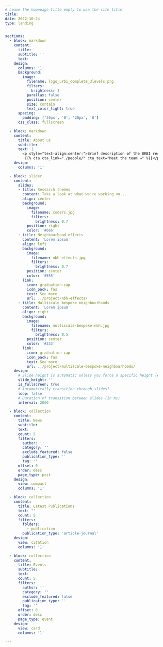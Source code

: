 ```yaml
---
# Leave the homepage title empty to use the site title
title:
date: 2022-10-24
type: landing


sections:
  - block: markdown
    content:
      title:
      subtitle: ''
      text:
    design:
      columns: '1'
      background:
        image: 
          filename: logo_urbi_complete_3levels.png
          filters:
            brightness: 1
          parallax: false
          position: center
          size: contain
          text_color_light: true
      spacing:
        padding: ['20px', '0', '20px', '0']
      css_class: fullscreen

  - block: markdown
    content:
      title: About us
      subtitle: ''
      text: |
        <p style="text-align:center;">Brief description of the URBI research group, its mission, and what it does. This section should be engaging and informative, providing a clear overview of the group's focus and activities.
         {{% cta cta_link="./people/" cta_text="Meet the team →" %}}</p>
    design:
      columns: '1'

  - block: slider
    content:
      slides:
      - title: Research themes
        content: Take a look at what we're working on...
        align: center
        background:
          image:
            filename: coders.jpg
            filters:
              brightness: 0.7
          position: right
          color: '#666'
      - title: Neighbourhood effects
        content: 'Lorem ipsum'
        align: left
        background:
          image:
            filename: nbh-effects.jpg
            filters:
              brightness: 0.7
          position: center
          color: '#555'
        link:
          icon: graduation-cap
          icon_pack: fas
          text: See more
          url: ../project/nbh-effects/
      - title: Multiscale bespoke neighbourhoods
        content: 'Lorem ipsum'
        align: right
        background:
          image:
            filename: multiscale-bespoke-nbh.jpg
            filters:
              brightness: 0.5
          position: center
          color: '#333'
        link:
          icon: graduation-cap
          icon_pack: fas
          text: See more
          url: ../project/multiscale-bespoke-neighbourhoods/
    design:
      # Slide height is automatic unless you force a specific height (e.g. '400px')
      slide_height: ''
      is_fullscreen: true
      # Automatically transition through slides?
      loop: false
      # Duration of transition between slides (in ms)
      interval: 2000

  - block: collection
    content:
      title: News
      subtitle: 
      text:
      count: 5
      filters:
        author: ''
        category: ''
        exclude_featured: false
        publication_type: ''
        tag: ''
      offset: 0
      order: desc
      page_type: post
    design:
      view: compact
      columns: '1'

  - block: collection
    content:
      title: Latest Publications
      text: ""
      count: 5
      filters:
        folders:
          - publication
        publication_type: 'article-journal'
    design:
      view: citation
      columns: '1'

  - block: collection
    content:
      title: Events
      subtitle:
      text:
      count: 5
      filters:
        author: ''
        category: ''
        exclude_featured: false
        publication_type: ''
        tag: ''
      offset: 0
      order: desc
      page_type: event
    design:
      view: card
      columns: '1'

---
```

